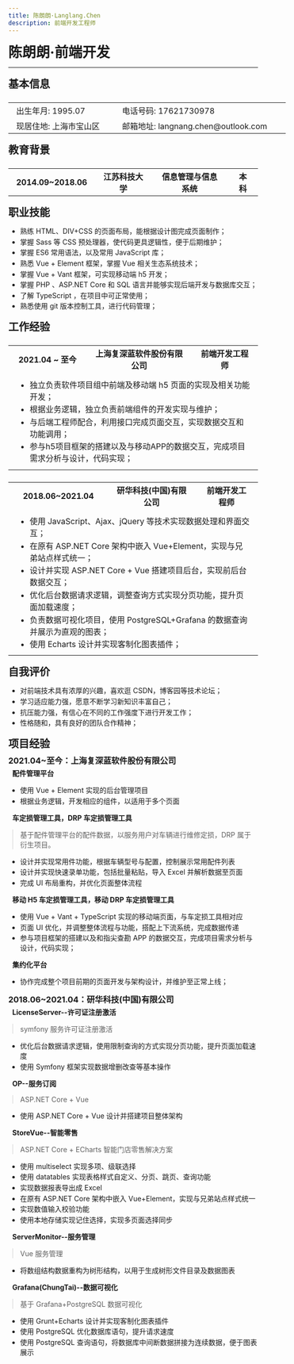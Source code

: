 ```yaml
---
title: 陈朗朗·Langlang.Chen
description: 前端开发工程师
---
```


# 陈朗朗·前端开发

<hr style="margin:.8rem 0;" />

## 基本信息

<table style="margin:1em 0;padding:0;width:560px;" border="0">
    <tr>
      <td>出生年月: 1995.07</td>
      <td>电话号码: 17621730978</td>
    </tr>
    <tr>
      <td>现居住地: 上海市宝山区</td>
      <td>邮箱地址: langnang.chen@outlook.com</td>
    </tr>
</table>

## 教育背景

<table style="margin:1em 0;padding:0;width:100%;text-align:center;" >
    <tr>
        <th>2014.09~2018.06</th>
      <th>江苏科技大学</th>
      <th>信息管理与信息系统</th>
      <th>本科</th>
    </tr>
</table>

## 职业技能

- 熟练 HTML、DIV+CSS 的页面布局，能根据设计图完成页面制作；
- 掌握 Sass 等 CSS 预处理器，使代码更具逻辑性，便于后期维护；
- 掌握 ES6 常用语法，以及常用 JavaScript 库；
- 熟悉 Vue + Element 框架，掌握 Vue 相关生态系统技术；
- 掌握 Vue + Vant 框架，可实现移动端 h5 开发；
- 掌握 PHP 、ASP.NET Core 和 SQL 语言并能够实现后端开发与数据库交互；
- 了解 TypeScript ，在项目中可正常使用；
- 熟悉使用 git 版本控制工具，进行代码管理；

## 工作经验

<table style="margin:1em 0;padding:0;width:100%;" >
    <tr style="text-align:center;">
        <th>2021.04 ~ 至今</th>
      <th>上海复深蓝软件股份有限公司</th>
      <th>前端开发工程师</th>
    </tr>
    <tr>
        <td colspan="3">
            <ul style="margin-left:0;">
                <li>独立负责软件项目组中前端及移动端 h5 页面的实现及相关功能开发；</li>
                <li>根据业务逻辑，独立负责前端组件的开发实现与维护；</li>
                <li>与后端工程师配合，利用接口完成页面交互，实现数据交互和功能调用；</li>
                <li>参与h5项目框架的搭建以及与移动APP的数据交互，完成项目需求分析与设计，代码实现；</li>
            </ul>
        </td>
    </tr>
</table>    
<table style="margin:1em 0;padding:0;width:100%;" >
    <tr style="text-align:center;">
      <th>2018.06~2021.04</th>
      <th>研华科技(中国)有限公司</th>
      <th>前端开发工程师</th>
    </tr>
    <tr>
        <td colspan="3">
            <ul style="margin-left:0;">
                <li>使用 JavaScript、Ajax、jQuery 等技术实现数据处理和界面交互；</li>
                <li>在原有 ASP.NET Core 架构中嵌入 Vue+Element，实现与兄弟站点样式统一；</li>
                <li>设计并实现 ASP.NET Core + Vue 搭建项目后台，实现前后台数据交互；</li>
                <li>优化后台数据请求逻辑，调整查询方式实现分页功能，提升页面加载速度；</li>
                <li>负责数据可视化项目，使用 PostgreSQL+Grafana 的数据查询并展示为直观的图表；</li>
                <li>使用 Echarts 设计并实现客制化图表插件；</li>
            </ul>
        </td>
    </tr>
    <tr style="display:none;text-align:center;">
      <th>2017.08~2017.10</th>
      <th>金舟软件有限责任公司</th>
      <th>前端开发实习生</th>
    </tr>
    <tr style="display:none;">
        <td colspan="3">
            <ul style="margin-left:0;">
                <li>使用 JavaScript、Ajax、jQuery 等技术实现数据处理和界面交互；</li>
                <li> 在原有 ASP.NET Core 架构中嵌入Vue+Element，实现与兄弟站点样式统一；</li>
                <li>设计并实现 ASP.NET Core + Vue 搭建项目后台，实现前后台数据交互；</li>
                <li>优化后台数据请求逻辑，调整查询方式实现分页功能，提升页面加载速度；</li>
                <li>负责数据可视化项目，使用 PostgreSQL+Grafana 的数据查询并展示为直观的图表；</li>
                <li>使用 Echarts 设计并实现客制化图表插件；</li>
                <li>与后端工程师配合，利用接口完成页面交互，实现数据交互和功能调用；</li>
            </ul>
        </td>
    </tr>
</table>

## 自我评价

- 对前端技术具有浓厚的兴趣，喜欢逛 CSDN，博客园等技术论坛；
- 学习适应能力强，愿意不断学习新知识丰富自己；
- 抗压能力强，有信心在不同的工作强度下进行开发工作；
- 性格随和，具有良好的团队合作精神；

## 项目经验

### 2021.04~至今：上海复深蓝软件股份有限公司

#### 配件管理平台

- 使用 Vue + Element 实现的后台管理项目
- 根据业务逻辑，开发相应的组件，以适用于多个页面

#### 车定损管理工具，DRP 车定损管理工具

> 基于配件管理平台的配件数据，以服务用户对车辆进行维修定损，DRP 属于衍生项目。

- 设计并实现常用件功能，根据车辆型号与配置，控制展示常用配件列表
- 设计并实现快速录单功能，包括批量粘贴，导入 Excel 并解析数据至页面
- 完成 UI 布局重构，并优化页面整体流程

#### 移动 H5 车定损管理工具，移动 DRP 车定损管理工具

- 使用 Vue + Vant + TypeScript 实现的移动端页面，与车定损工具相对应
- 页面 UI 优化，并调整整体流程与功能，搭配上下流系统，完成数据传递
- 参与项目框架的搭建以及和指尖查勘 APP 的数据交互，完成项目需求分析与设计，代码实现；

#### 集约化平台

- 协作完成整个项目前期的页面开发与架构设计，并维护至正常上线；

### 2018.06~2021.04：研华科技(中国)有限公司

#### LicenseServer--许可证注册激活

> symfony 服务许可证注册激活

- 优化后台数据请求逻辑，使用限制查询的方式实现分页功能，提升页面加载速度
- 使用 Symfony 框架实现数据增删改查等基本操作

#### OP--服务订阅

> ASP.NET Core + Vue

- 使用 ASP.NET Core + Vue 设计并搭建项目整体架构

#### StoreVue--智能零售

> ASP.NET Core + ECharts 智能门店零售解决方案

- 使用 multiselect 实现多项、级联选择
- 使用 datatables 实现表格样式自定义、分页、跳页、查询功能
- 实现数据报表导出成 Excel
- 在原有 ASP.NET Core 架构中嵌入 Vue+Element，实现与兄弟站点样式统一
- 实现数值输入校验功能
- 使用本地存储实现记住选择，实现多页面选择同步

#### ServerMonitor--服务管理

> Vue 服务管理

- 将数组结构数据重构为树形结构，以用于生成树形文件目录及数据图表

#### Grafana(ChungTai)--数据可视化

> 基于 Grafana+PostgreSQL 数据可视化

- 使用 Grunt+Echarts 设计并实现客制化图表插件
- 使用 PostgreSQL 优化数据库语句，提升请求速度
- 使用 PostgreSQL 查询语句，将数据库中间断数据拼接为连续数据，便于图表展示

<!--Google Chrome + Markdown Preview Plus + Github Theme-->

<style>
    h1{
      margin:0!important;
    }
    h2{
        margin:0.75em 0 0.25em 0!important;
    }   
    h3{
        margin:0.5em 0 0.25em 0!important;
    }  
    h4{
        margin:0.25em 0 0.25em 0!important;
        padding-left:.5rem;
    }    
    table{
      margin:1em 0;padding:0;
      width:100%;
    }
    thead,tbody{
      display:inline-table;
      width:100%;
    }
    table th,table td{
        /* border-bottom:0!important; */
        padding:0.2rem 1rem!important;
    }
    table ul{
        margin: 0.5em 0;
    }
    li{
      margin:0.1rem 0!important;
    }
    blockquote{
      margin: .5rem!important;
    }
    a{
      text-decoration: none!important;
      color:#2b2b2f!important;
    }
</style>
